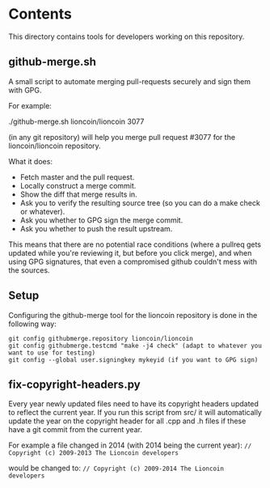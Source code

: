 Contents
===========
This directory contains tools for developers working on this repository.

github-merge.sh
----------------

A small script to automate merging pull-requests securely and sign them with GPG.

For example:

  ./github-merge.sh lioncoin/lioncoin 3077

(in any git repository) will help you merge pull request #3077 for the
lioncoin/lioncoin repository.

What it does:
* Fetch master and the pull request.
* Locally construct a merge commit.
* Show the diff that merge results in.
* Ask you to verify the resulting source tree (so you can do a make
check or whatever).
* Ask you whether to GPG sign the merge commit.
* Ask you whether to push the result upstream.

This means that there are no potential race conditions (where a
pullreq gets updated while you're reviewing it, but before you click
merge), and when using GPG signatures, that even a compromised github
couldn't mess with the sources.

Setup
---------
Configuring the github-merge tool for the lioncoin repository is done in the following way:

    git config githubmerge.repository lioncoin/lioncoin
    git config githubmerge.testcmd "make -j4 check" (adapt to whatever you want to use for testing)
    git config --global user.signingkey mykeyid (if you want to GPG sign)

## fix-copyright-headers.py

Every year newly updated files need to have its copyright headers updated to reflect the current year.
If you run this script from src/ it will automatically update the year on the copyright header for all
.cpp and .h files if these have a git commit from the current year.

For example a file changed in 2014 (with 2014 being the current year):
```// Copyright (c) 2009-2013 The Lioncoin developers```

would be changed to:
```// Copyright (c) 2009-2014 The Lioncoin developers```